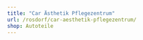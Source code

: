 ```yaml
---
title: "Car Ästhetik Pflegezentrum"
url: /rosdorf/car-aesthetik-pflegezentrum/
shop: Autoteile
---
```

